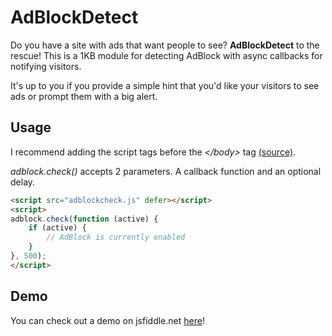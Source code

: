 # AdBlockDetect 

Do you have a site with ads that want people to see? **AdBlockDetect** to the rescue! This is a 1KB module for detecting AdBlock with async callbacks for notifying visitors.

It's up to you if you provide a simple hint that you'd like your visitors to see ads or prompt them with a big alert.

## Usage

I recommend adding the script tags before the _\</body>_ tag [(source)](https://developer.yahoo.com/performance/rules.html#js_bottom).

_adblock.check()_ accepts 2 parameters. A callback function and an optional delay. 

```html
<script src="adblockcheck.js" defer></script>
<script>
adblock.check(function (active) {
    if (active) {
        // AdBlock is currently enabled
    }
}, 500);
</script>
```

## Demo

You can check out a demo on jsfiddle.net [here](http://jsfiddle.net/jillesme/es52j/)!
